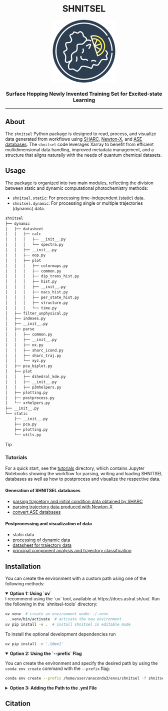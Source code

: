 <div align="center">
  <h1>SHNITSEL</h1>
  <img src="https://github.com/SHNITSEL/shnitsel-tools/blob/main/shnitsel_logo.png" alt="SHNITSEL Logo" width="200px">
  <h3>Surface Hopping Newly Invented Training Set for Excited-state Learning</h3>
</div>

--------------------

## About

The `shnitsel` Python package is designed to read, process, and visualize data generated from workflows using [SHARC](https://sharc-md.org/), [Newton-X](https://newtonx.org/), and [ASE databases](https://wiki.fysik.dtu.dk/ase/ase/db/db.html).
The `shnitsel` code leverages Xarray to benefit from efficient multidimensional data handling, improved metadata management, and a structure that aligns naturally with the needs of quantum chemical datasets.

## Usage

The package is organized into two main modules, reflecting the division between static and dynamic computational photochemistry methods:

- `shnitsel.static`: For processing time-independent (static) data.
- `shnitsel.dynamic`: For processing single or multiple trajectories (dynamic) data.

```bash
shnitsel
├── dynamic
│   ├── datasheet
│   │   ├── calc
│   │   │   ├── __init__.py
│   │   │   └── spectra.py
│   │   ├── __init__.py
│   │   ├── oop.py
│   │   ├── plot
│   │   │   ├── colormaps.py
│   │   │   ├── common.py
│   │   │   ├── dip_trans_hist.py
│   │   │   ├── hist.py
│   │   │   ├── __init__.py
│   │   │   ├── nacs_hist.py
│   │   │   ├── per_state_hist.py
│   │   │   ├── structure.py
│   │   │   └── time.py
│   ├── filter_unphysical.py
│   ├── indexes.py
│   ├── __init__.py
│   ├── parse
│   │   ├── common.py
│   │   ├── __init__.py
│   │   ├── nx.py
│   │   ├── sharc_icond.py
│   │   ├── sharc_traj.py
│   │   └── xyz.py
│   ├── pca_biplot.py
│   ├── plot
│   │   ├── dihedral_kde.py
│   │   ├── __init__.py
│   │   ├── p3mhelpers.py
│   ├── plotting.py
│   ├── postprocess.py
│   └── xrhelpers.py
├── __init__.py
└── static
    ├── __init__.py
    ├── pca.py
    ├── plotting.py
    └── utils.py
```

> [!TIP]
> ### Tutorials
>
> For a quick start, see the [tutorials](https://github.com/SHNITSEL/shnitsel-tools/blob/main/tutorials) directory,
> which contains Jupyter Notebooks showing the workflow for parsing, writing and loading SHNITSEL databases as well as how to postprocess and visualize the respective data.
> 
> #### Generation of SHNITSEL databases
> - [parsing trajcetory and initial condition data obtained by SHARC](https://github.com/SHNITSEL/shnitsel-tools/blob/main/tutorials/01_sharc2hdf5.ipynb)
> - [parsing trajectory data produced with Newton-X](https://github.com/SHNITSEL/shnitsel-tools/blob/main/tutorials/02_nx2hdf5.ipynb)
> - [convert ASE databases](https://github.com/SHNITSEL/shnitsel-tools/blob/main/tutorials/03_ase2hdf5.ipynb)
>
> #### Postprocessing and visualization of data
> - static data
> - [processing of dynamic data](https://github.com/SHNITSEL/shnitsel-tools/blob/main/tutorials/10_usage.ipynb)
> - [datasheet for trajectory data](https://github.com/SHNITSEL/shnitsel-tools/blob/main/tutorials/11_datasheet.ipynb)
> - [principal component analysis and trajectory classification](https://github.com/SHNITSEL/shnitsel-tools/blob/main/tutorials/12_butene_pca.ipynb)
>

## Installation

You can create the environment with a custom path using one of the following methods:

<details open>
  <summary><strong>Option 1: Using `uv`</strong></summary>
  I recommend using the `uv` tool, available at https://docs.astral.sh/uv/.  
  Run the following in the `shnitsel-tools` directory:

  ```bash
  uv venv  # create an environment under ./.venv
  . .venv/bin/activate  # activate the new environment
  uv pip install -e .  # install shnitsel in editable mode
  ```

  To install the optional development dependencies run

  ```bash
  uv pip install -e '.[dev]'
  ```
  
</details>

<details open>
  <summary><strong>Option 2: Using the `--prefix` Flag</strong></summary>
  
  You can create the environment and specify the desired path by using the `conda env create` command with the `--prefix` flag:
  
  ```bash
  conda env create --prefix /home/user/anaconda3/envs/shnitsel -f shnitsel-tools.yml
  ```
</details>

<details>
  <summary><strong>Option 3: Adding the Path to the .yml File</strong></summary>
  
  Alternatively, you can manually add the desired path to the shnitsel-tools.yml file and create the environment directly:
    
  1) Open the shnitsel-tools.yml file for editing:
  
  ```bash
  vi shnitsel-tools.yml
  ```
  
  2) Add the following line to the file:
  
  
  ```
  prefix: /home/user/anaconda3/envs/shnitsel
  ```
  
  3) Create the environment with a custom path. 
  
  ```bash
  conda env create -f shnitsel-rdkit.yml
  ```
</details>

## Citation

